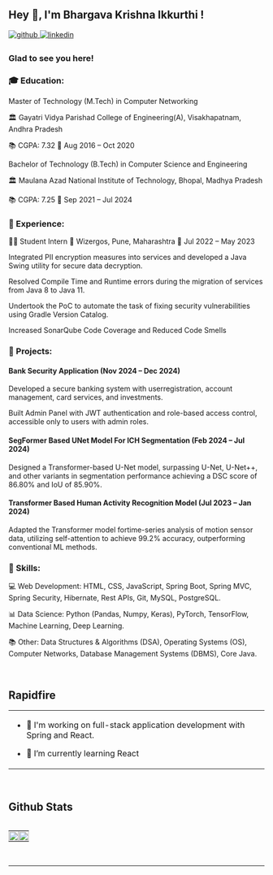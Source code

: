 ## Hey 👋, I'm Bhargava Krishna Ikkurthi !  
  

<a href="https://github.com/bhargavikkurthi" target="_blank">
<img src=https://img.shields.io/badge/github-%2324292e.svg?&style=for-the-badge&logo=github&logoColor=white alt=github style="margin-bottom: 5px;" />
</a>

<a href="https://linkedin.com/in/bhargava-krishna-ikkurthi" target="_blank">
<img src=https://img.shields.io/badge/linkedin-%231E77B5.svg?&style=for-the-badge&logo=linkedin&logoColor=white alt=linkedin style="margin-bottom: 5px;" />
</a>

<!-- <a href="https://instagram.com/karthikredddyy" target="_blank">
<img src=https://img.shields.io/badge/instagram-%23000000.svg?&style=for-the-badge&logo=instagram&logoColor=white alt=instagram style="margin-bottom: 5px;" />
</a>
<a href="https://www.kaggle.com/karthikreddy77" target="_blank">
<img src=https://img.shields.io/badge/kaggle-%2344BAE8.svg?&style=for-the-badge&logo=kaggle&logoColor=white alt=kaggle style="margin-bottom: 5px;" />
</a>
<a href="https://medium.com/@basupallykarthikreddy" target="_blank">
<img src=https://img.shields.io/badge/medium-%23292929.svg?&style=for-the-badge&logo=medium&logoColor=white alt=medium style="margin-bottom: 5px;" />
</a>   -->
  



### Glad to see you here!  
### 🎓 Education:

 Master of Technology (M.Tech) in Computer Networking

🏛️ Gayatri Vidya Parishad College of Engineering(A), Visakhapatnam, Andhra Pradesh

📚 CGPA: 7.32
📅 Aug 2016 – Oct 2020

 Bachelor of Technology (B.Tech) in Computer Science and Engineering

🏛️ Maulana Azad National Institute of Technology, Bhopal, Madhya Pradesh

📚 CGPA: 7.25
📅 Sep 2021 – Jul 2024


### 💼  Experience:

👨‍💻 Student Intern 🏢 Wizergos, Pune, Maharashtra 📆 Jul 2022 – May 2023

Integrated PII encryption measures into services and developed a Java Swing utility for secure data decryption.

Resolved Compile Time and Runtime errors during the migration of services from Java 8 to Java 11.

Undertook the PoC to automate the task of fixing security vulnerabilities using Gradle Version Catalog.

Increased SonarQube Code Coverage and Reduced Code Smells


### 🚀 Projects:

####  Bank Security Application (Nov 2024 – Dec 2024)

Developed a secure banking system with userregistration, account management, card services, and investments.

Built Admin Panel with JWT authentication and role-based access control, accessible only to users with admin roles.

####  SegFormer Based UNet Model For ICH Segmentation (Feb 2024 – Jul 2024)

Designed a Transformer-based U-Net model, surpassing U-Net, U-Net++, and other variants in segmentation
performance achieving a DSC score of 86.80% and IoU of 85.90%.

####  Transformer Based Human Activity Recognition Model (Jul 2023 – Jan 2024)

Adapted the Transformer model fortime-series analysis of motion sensor data, utilizing self-attention to achieve
99.2% accuracy, outperforming conventional ML methods.


### 🔧 Skills:

💻 Web Development: HTML, CSS, JavaScript, Spring Boot, Spring MVC, Spring Security, Hibernate, Rest APIs, Git, MySQL, PostgreSQL.

📊 Data Science: Python (Pandas, Numpy, Keras), PyTorch, TensorFlow, Machine Learning, Deep Learning.

📚 Other: Data Structures & Algorithms (DSA), Operating Systems (OS), Computer Networks, Database Management Systems (DBMS), Core Java.  
  

<br/>  


## Rapidfire  
<table><tr><td valign="top" width="100%">

- 🔭 I'm working on full-stack application development with Spring and React.  
  
- 🌱 I’m currently learning React


</td></tr></table>  

<br/>  


## Github Stats  
<div style="overflow-x: hidden;">
  <table style="width: 100%; border-collapse: collapse;">
    <tr>
      <td valign="top" style="width: 50%; padding: 0;">
        <img src="https://github-readme-stats.vercel.app/api?username=bhargavikkurthi&show_icons=true&count_private=true&hide_border=true" style="width: 100%;" />
      </td>
      <td valign="top" style="width: 50%; padding: 0;">
        <img src="https://github-readme-stats.vercel.app/api/top-langs/?username=bhargavikkurthi&hide_border=true&layout=compact" style="width: 100%;" />
      </td>
    </tr>
  </table>
</div>


<br/>  

----

